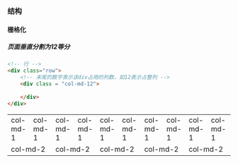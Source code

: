 ### 结构

#### 栅格化
##### 页面垂直分割为12等分
``` html
<!-- 行 -->
<div class="row">
    <!-- 末尾的数字表示该div占用的列数，如12表示占整列 -->
    <div class = "col-md-12">
        
    </div>
</div>
```
<table>
    <tr>
        <td>col-md-1</td>
        <td>col-md-1</td>
        <td>col-md-1</td>
        <td>col-md-1</td>
        <td>col-md-1</td>
        <td>col-md-1</td>
        <td>col-md-1</td>
        <td>col-md-1</td>
        <td>col-md-1</td>
        <td>col-md-1</td>
        <td>col-md-1</td>
        <td>col-md-1</td>
    </tr>
    <tr>
        <td colspan="2">col-md-2</td>
        <td colspan="2">col-md-2</td>
        <td colspan="2">col-md-2</td>
        <td colspan="2">col-md-2</td>
        <td colspan="2">col-md-2</td>
        <td colspan="2">col-md-2</td>
    </tr>
</table>